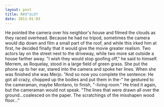 ```yaml
---
layout: post
title: R#Q*$L@Y
date: 2011-01-03
---
```

He pointed the camera over his neighbor's house and filmed the clouds as
      they raced overhead. Because he had no tripod, sometimes the camera would dip down and film a
      small part of the roof, and while this irked him at first, he decided finally that it would
      give the movie greater realism. Two actors lay on the street next to the driveway, while two
      more sat outside a house farther away. "I wish they would stop goofing off," he said to
      himself.    Merrem, as Roquelay, stood in a large field of green grass.
      She put the phone up to her ear, stared into the camera and spoke her lines. When she was
      finished she was Merjo.    "And so now you complete the sentence: He got
      all crazy, chopped up the bodies and put them in the-" he gestured to the cameraman, maybe
      Montano, to finish, "-living room." He tried it again, but the cameraman would not speak. "The
      lines that were drawn all over the ground...coalesced on the paper. The scratchings of the
      misshapen wood floor..."